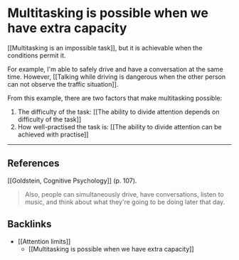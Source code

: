 # Multitasking is possible when we have extra capacity
[[Multitasking is an impossible task]], but it is achievable when the conditions permit it.

For example, I'm able to safely drive and have a conversation at the same time. However, [[Talking while driving is dangerous when the other person can not observe the traffic situation]].

From this example, there are two factors that make multitasking possible:
1. The difficulty of the task: [[The ability to divide attention depends on difficulty of the task]]
2. How well-practised the task is: [[The ability to divide attention can be achieved with practise]]

- - -
## References
[[Goldstein, Cognitive Psychology]] (p. 107).
> Also, people can simultaneously drive, have conversations, listen to music, and think about what they're going to be doing later that day.

## Backlinks
* [[Attention limits]]
	* [[Multitasking is possible when we have extra capacity]]

<!-- #evergreen -->

<!-- {BearID:297490B5-B48F-48EA-B6AD-A581AA2B000C-652-000001CCD06CF64E} -->
